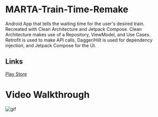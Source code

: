 # MARTA-Train-Time-Remake
Android App that tells the waiting time for the user's desired train. Recreated with Clean Architecture and Jetpack Compose. Clean Architecture makes use of a Repository, ViewModel, and Use Cases. Retrofit is used to make API calls, Dagger/Hilt is used for dependency injection, and Jetpack Compose for the UI.

## Links
[Play Store](https://play.google.com/store/apps/details?id=com.github.godspeed010.martatraintime)

# Video Walkthrough
![gif](https://thumbs.gfycat.com/HorribleCrazyFattaileddunnart-size_restricted.gif)
